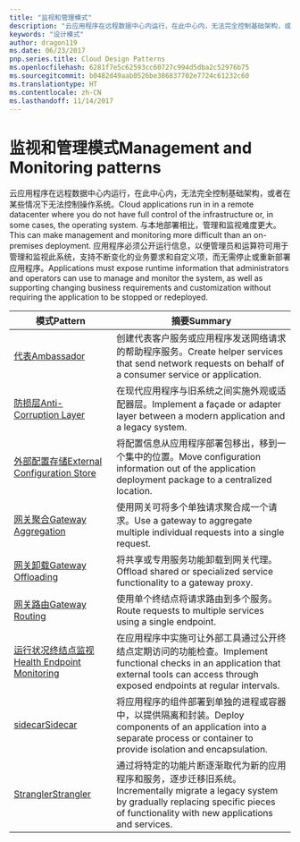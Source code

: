 ```yaml
---
title: "监视和管理模式"
description: "云应用程序在远程数据中心内运行，在此中心内，无法完全控制基础架构，或者在某些情况下无法控制操作系统。 与本地部署相比，管理和监视难度更大。 应用程序必须公开运行信息，以便管理员和运算符可用于管理和监视此系统，支持不断变化的业务要求和自定义项，而无需停止或重新部署应用程序。"
keywords: "设计模式"
author: dragon119
ms.date: 06/23/2017
pnp.series.title: Cloud Design Patterns
ms.openlocfilehash: 6281f7e5c62593cc60727c994d5dba2c52976b75
ms.sourcegitcommit: b0482d49aab0526be386837702e7724c61232c60
ms.translationtype: HT
ms.contentlocale: zh-CN
ms.lasthandoff: 11/14/2017
---
```

# <a name="management-and-monitoring-patterns"></a><span data-ttu-id="14a53-106">监视和管理模式</span><span class="sxs-lookup"><span data-stu-id="14a53-106">Management and Monitoring patterns</span></span>

<span data-ttu-id="14a53-107">云应用程序在远程数据中心内运行，在此中心内，无法完全控制基础架构，或者在某些情况下无法控制操作系统。</span><span class="sxs-lookup"><span data-stu-id="14a53-107">Cloud applications run in in a remote datacenter where you do not have full control of the infrastructure or, in some cases, the operating system.</span></span> <span data-ttu-id="14a53-108">与本地部署相比，管理和监视难度更大。</span><span class="sxs-lookup"><span data-stu-id="14a53-108">This can make management and monitoring more difficult than an on-premises deployment.</span></span> <span data-ttu-id="14a53-109">应用程序必须公开运行信息，以便管理员和运算符可用于管理和监视此系统，支持不断变化的业务要求和自定义项，而无需停止或重新部署应用程序。</span><span class="sxs-lookup"><span data-stu-id="14a53-109">Applications must expose runtime information that administrators and operators can use to manage and monitor the system, as well as supporting changing business requirements and customization without requiring the application to be stopped or redeployed.</span></span>

| <span data-ttu-id="14a53-110">模式</span><span class="sxs-lookup"><span data-stu-id="14a53-110">Pattern</span></span> | <span data-ttu-id="14a53-111">摘要</span><span class="sxs-lookup"><span data-stu-id="14a53-111">Summary</span></span> |
| ------- | ------- |
| [<span data-ttu-id="14a53-112">代表</span><span class="sxs-lookup"><span data-stu-id="14a53-112">Ambassador</span></span>](../ambassador.md) | <span data-ttu-id="14a53-113">创建代表客户服务或应用程序发送网络请求的帮助程序服务。</span><span class="sxs-lookup"><span data-stu-id="14a53-113">Create helper services that send network requests on behalf of a consumer service or application.</span></span> |
| [<span data-ttu-id="14a53-114">防损层</span><span class="sxs-lookup"><span data-stu-id="14a53-114">Anti-Corruption Layer</span></span>](../anti-corruption-layer.md) | <span data-ttu-id="14a53-115">在现代应用程序与旧系统之间实施外观或适配器层。</span><span class="sxs-lookup"><span data-stu-id="14a53-115">Implement a façade or adapter layer between a modern application and a legacy system.</span></span> |
| [<span data-ttu-id="14a53-116">外部配置存储</span><span class="sxs-lookup"><span data-stu-id="14a53-116">External Configuration Store</span></span>](../external-configuration-store.md) | <span data-ttu-id="14a53-117">将配置信息从应用程序部署包移出，移到一个集中的位置。</span><span class="sxs-lookup"><span data-stu-id="14a53-117">Move configuration information out of the application deployment package to a centralized location.</span></span> |
| [<span data-ttu-id="14a53-118">网关聚合</span><span class="sxs-lookup"><span data-stu-id="14a53-118">Gateway Aggregation</span></span>](../gateway-aggregation.md) | <span data-ttu-id="14a53-119">使用网关可将多个单独请求聚合成一个请求。</span><span class="sxs-lookup"><span data-stu-id="14a53-119">Use a gateway to aggregate multiple individual requests into a single request.</span></span> |
| [<span data-ttu-id="14a53-120">网关卸载</span><span class="sxs-lookup"><span data-stu-id="14a53-120">Gateway Offloading</span></span>](../gateway-offloading.md) | <span data-ttu-id="14a53-121">将共享或专用服务功能卸载到网关代理。</span><span class="sxs-lookup"><span data-stu-id="14a53-121">Offload shared or specialized service functionality to a gateway proxy.</span></span> |
| [<span data-ttu-id="14a53-122">网关路由</span><span class="sxs-lookup"><span data-stu-id="14a53-122">Gateway Routing</span></span>](../gateway-routing.md) | <span data-ttu-id="14a53-123">使用单个终结点将请求路由到多个服务。</span><span class="sxs-lookup"><span data-stu-id="14a53-123">Route requests to multiple services using a single endpoint.</span></span> |
| [<span data-ttu-id="14a53-124">运行状况终结点监视</span><span class="sxs-lookup"><span data-stu-id="14a53-124">Health Endpoint Monitoring</span></span>](../health-endpoint-monitoring.md) | <span data-ttu-id="14a53-125">在应用程序中实施可让外部工具通过公开终结点定期访问的功能检查。</span><span class="sxs-lookup"><span data-stu-id="14a53-125">Implement functional checks in an application that external tools can access through exposed endpoints at regular intervals.</span></span> |
| [<span data-ttu-id="14a53-126">sidecar</span><span class="sxs-lookup"><span data-stu-id="14a53-126">Sidecar</span></span>](../sidecar.md) | <span data-ttu-id="14a53-127">将应用程序的组件部署到单独的进程或容器中，以提供隔离和封装。</span><span class="sxs-lookup"><span data-stu-id="14a53-127">Deploy components of an application into a separate process or container to provide isolation and encapsulation.</span></span> |
| [<span data-ttu-id="14a53-128">Strangler</span><span class="sxs-lookup"><span data-stu-id="14a53-128">Strangler</span></span>](../strangler.md) | <span data-ttu-id="14a53-129">通过将特定的功能片断逐渐取代为新的应用程序和服务，逐步迁移旧系统。</span><span class="sxs-lookup"><span data-stu-id="14a53-129">Incrementally migrate a legacy system by gradually replacing specific pieces of functionality with new applications and services.</span></span> |
